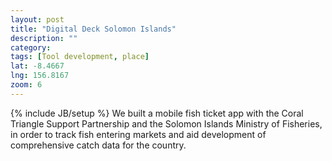 ```yaml
---
layout: post
title: "Digital Deck Solomon Islands"
description: ""
category: 
tags: [Tool development, place]
lat: -8.4667
lng: 156.8167
zoom: 6
---
```

{% include JB/setup %}
We built a mobile fish ticket app with the Coral Triangle Support Partnership and the Solomon Islands Ministry of Fisheries, in order to track fish entering markets and aid development of comprehensive catch data for the country. 